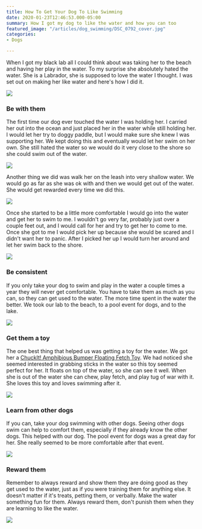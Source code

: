 ```yaml
---
title: How To Get Your Dog To Like Swimming
date: 2020-01-23T12:46:53.000-05:00
summary: How I got my dog to like the water and how you can too
featured_image: "/articles/dog_swimming/DSC_0792_cover.jpg"
categories:
- Dogs

---
```

When I got my black lab all I could think about was taking her to the beach and having her play in the water. To my surprise she absolutely hated the water. She is a Labrador, she is supposed to love the water I thought. I was set out on making her like water and here's how I did it.

<img class="img-fluid" src="/articles/dog_swimming/DSC_0705.jpg"/>

### Be with them

The first time our dog ever touched the water I was holding her. I carried her out into the ocean and just placed her in the water while still holding her. I would let her try to doggy paddle, but I would make sure she knew I was supporting her. We kept doing this and eventually would let her swim on her own. She still hated the water so we would do it very close to the shore so she could swim out of the water.

<img class="img-fluid" src="/articles/dog_swimming/G2229673-2.jpg"/>

Another thing we did was walk her on the leash into very shallow water. We would go as far as she was ok with and then we would get out of the water. She would get rewarded every time we did this.

<img class="img-fluid" src="/articles/dog_swimming/G2810263.jpg"/>

Once she started to be a little more comfortable I would go into the water and get her to swim to me. I wouldn't go very far, probably just over a couple feet out, and I would call for her and try to get her to come to me. Once she got to me I would pick her up because she would be scared and I didn't want her to panic. After I picked her up I would turn her around and let her swim back to the shore.

<img class="img-fluid" src="/articles/dog_swimming/G1609040.jpg"/>

### Be consistent

If you only take your dog to swim and play in the water a couple times a year they will never get comfortable. You have to take them as much as you can, so they can get used to the water. The more time spent in the water the better. We took our lab to the beach, to a pool event for dogs, and to the lake.

<img class="img-fluid" src="/articles/dog_swimming/DSC_0742.jpg"/>

### Get them a toy

The one best thing that helped us was getting a toy for the water. We got her a <a target="_blank" href="https://amzn.to/36w1sAx">ChuckIt! Amphibious Bumper Floating Fetch Toy</a>. We had noticed she seemed interested in grabbing sticks in the water so this toy seemed perfect for her. It floats on top of the water, so she can see it well. When she is out of the water she can chew, play fetch, and play tug of war with it. She loves this toy and loves swimming after it.

<img class="img-fluid" src="/articles/dog_swimming/G1859298.jpg"/>

### Learn from other dogs

If you can, take your dog swimming with other dogs. Seeing other dogs swim can help to comfort them, especially if they already know the other dogs. This helped with our dog. The pool event for dogs was a great day for her. She really seemed to be more comfortable after that event.

<img class="img-fluid" src="/articles/dog_swimming/G1388819.jpg"/>

### Reward them

Remember to always reward and show them they are doing good as they get used to the water, just as if you were training them for anything else. It doesn't matter if it's treats, petting them, or verbally. Make the water something fun for them. Always reward them, don't punish them when they are learning to like the water.

<img class="img-fluid" src="/articles/dog_swimming/G2229673.jpg"/>